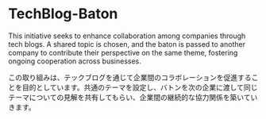 # TechBlog-Baton
This initiative seeks to enhance collaboration among companies through tech blogs. A shared topic is chosen, and the baton is passed to another company to contribute their perspective on the same theme, fostering ongoing cooperation across businesses.

この取り組みは、テックブログを通じて企業間のコラボレーションを促進することを目的としています。共通のテーマを設定し、バトンを次の企業に渡して同じテーマについての見解を共有してもらい、企業間の継続的な協力関係を築いていきます。
